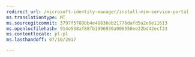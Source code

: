 ```yaml
---
redirect_url: /microsoft-identity-manager/install-mim-service-portal
ms.translationtype: MT
ms.sourcegitcommit: 3797f5789bb4e48836eb21776dafd5a2e0e11613
ms.openlocfilehash: 914e538af88fb1996930a906550ee22bd42ecf23
ms.contentlocale: pl-pl
ms.lasthandoff: 07/10/2017

---
```


